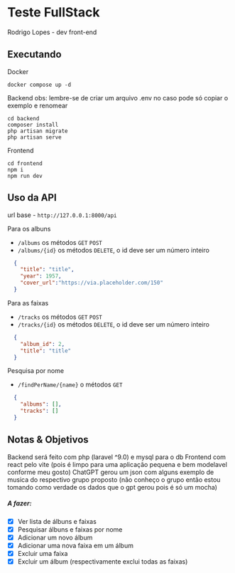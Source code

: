 # Teste FullStack

Rodrigo Lopes - dev front-end

## Executando
  Docker 
  ```
  docker compose up -d
  ```
  Backend
  obs: lembre-se de criar um arquivo .env no caso pode só copiar o exemplo e renomear
  ```
  cd backend
  composer install
  php artisan migrate
  php artisan serve
  ```
  Frontend
  ```
  cd frontend
  npm i
  npm run dev
  ```
## Uso da API
  url base - `http://127.0.0.1:8000/api`

  Para os albuns 
  - `/albums` os métodos `GET` `POST`
  - `/albums/{id}` os métodos `DELETE`, o id deve ser um número inteiro
  ```json
    {
      "title": "title",
      "year": 1957,
      "cover_url":"https://via.placeholder.com/150"
    }
  ```

  Para as faixas 
  - `/tracks` os métodos `GET` `POST`
  - `/tracks/{id}` os métodos `DELETE`, o id deve ser um número inteiro
  ```json
    {
      "album_id": 2,
      "title": "title"
    }
  ```

  Pesquisa por nome
  - `/findPerName/{name}` o métodos `GET`
  ```json
    {
      "albums": [],
      "tracks": []
    }
  ```

## Notas & Objetivos
  Backend será feito com php (laravel ^9.0) e mysql para o db
  Frontend com react pelo vite (pois é limpo para uma aplicação pequena e bem modelavel conforme meu gosto)
  ChatGPT gerou um json com alguns exemplo de musica do respectivo grupo proposto (não conheço o grupo então estou tomando como verdade os dados que o gpt gerou pois é só um mocha)

  ##### A fazer:
  - [x] Ver lista de álbuns e faixas
  - [x] Pesquisar álbuns e faixas por nome
  - [x] Adicionar um novo álbum
  - [x] Adicionar uma nova faixa em um álbum
  - [x] Excluir uma faixa
  - [x] Excluir um álbum (respectivamente exclui todas as faixas)
